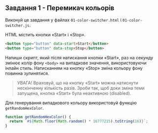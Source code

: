 ## Завдання 1 - Перемикач кольорів
Виконуй це завдання у файлах `01-color-switcher.html` і `01-color-switcher.js`.

HTML містить кнопки «Start» і «Stop».
```html
<button type="button" data-start>Start</button>
<button type="button" data-stop>Stop</button>
```
Напиши скрипт, який після натискання кнопки «Start», раз на секунду змінює колір фону `<body>` на випадкове значення, використовуючи інлайн стиль. Натисканням на кнопку «Stop» зміна кольору фону повинна зупинятися.

>УВАГА!
Враховуй, що на кнопку «Start» можна натиснути нескінченну кількість разів. Зроби так, щоб доки зміна теми запущена, кнопка «Start» була неактивною (disabled).

Для генерування випадкового кольору використовуй функцію `getRandomHexColor`.
```js
function getRandomHexColor() {
  return `#${Math.floor(Math.random() * 16777215).toString(16)}`;
}
```